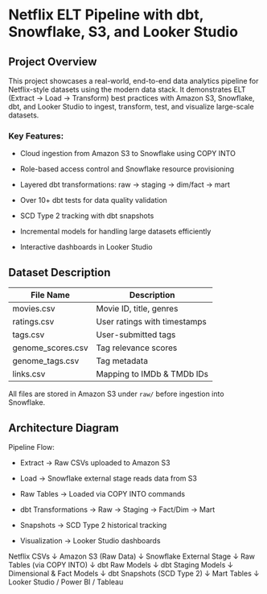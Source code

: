 # Netflix ELT Pipeline with dbt, Snowflake, S3, and Looker Studio
## Project Overview

This project showcases a real-world, end-to-end data analytics pipeline for Netflix-style datasets using the modern data stack.
It demonstrates ELT (Extract → Load → Transform) best practices with Amazon S3, Snowflake, dbt, and Looker Studio to ingest, transform, test, and visualize large-scale datasets.

### Key Features:

- Cloud ingestion from Amazon S3 to Snowflake using COPY INTO

- Role-based access control and Snowflake resource provisioning

- Layered dbt transformations: raw → staging → dim/fact → mart

- Over 10+ dbt tests for data quality validation

- SCD Type 2 tracking with dbt snapshots

- Incremental models for handling large datasets efficiently

- Interactive dashboards in Looker Studio

## Dataset Description

| File Name         | Description                    |
|-------------------|--------------------------------|
| movies.csv        | Movie ID, title, genres        |
| ratings.csv       | User ratings with timestamps   |
| tags.csv          | User-submitted tags            |
| genome_scores.csv | Tag relevance scores           |
| genome_tags.csv   | Tag metadata                  |
| links.csv         | Mapping to IMDb & TMDb IDs     |

All files are stored in Amazon S3 under `raw/` before ingestion into Snowflake.


## Architecture Diagram
Pipeline Flow:

- Extract → Raw CSVs uploaded to Amazon S3

- Load → Snowflake external stage reads data from S3

- Raw Tables → Loaded via COPY INTO commands

- dbt Transformations → Raw → Staging → Fact/Dim → Mart

- Snapshots → SCD Type 2 historical tracking

- Visualization → Looker Studio dashboards

Netflix CSVs
   ↓
Amazon S3 (Raw Data)
   ↓
Snowflake External Stage
   ↓
Raw Tables (via COPY INTO)
   ↓
dbt Raw Models
   ↓
dbt Staging Models
   ↓
Dimensional & Fact Models
   ↓
dbt Snapshots (SCD Type 2)
   ↓
Mart Tables
   ↓
Looker Studio / Power BI / Tableau




